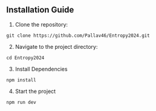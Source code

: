 
## Installation Guide

1. Clone the repository:

```
git clone https://github.com/Pallav46/Entropy2024.git
```

2. Navigate to the project directory:

```
cd Entropy2024
```

3. Install Dependencies

```
npm install
```

4. Start the project

```
npm run dev
```
